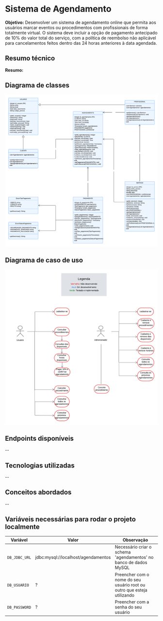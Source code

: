 # Sistema de Agendamento
**Objetivo:** Desenvolver um sistema de agendamento online que permita aos usuários marcar eventos ou procedimentos com profissionais de forma totalmente virtual. O sistema deve incluir a opção de pagamento antecipado de 10% do valor total do serviço, com a política de reembolso não aplicável para cancelamentos feitos dentro das 24 horas anteriores à data agendada.


## Resumo técnico
**Resumo:** 


## Diagrama de classes

![Diagrama de classes](diagramaClasses.png)

## Diagrama de caso de uso

![Diagrama de caso de uso](diagramaCasoDeUso.png)

## Endpoints disponíveis

--


## Tecnologias utilizadas

--


## Conceitos abordados


--


##  Variáveis necessárias para rodar o projeto localmente

 Variável      | Valor                               | Observação                                                              |
|---------------|-------------------------------------|-------------------------------------------------------------------------|
| `DB_JDBC_URL` | jdbc:mysql://localhost/agendamentos | Necessário criar o schema 'agendamentos' no banco de dados MySQL        |
| `DB_USUARIO`  | ?                                   | Preencher com o nome do seu usuário root ou outro que esteja utilizando |
| `DB_PASSWORD` | ?                                   | Preencher com a senha do seu usuário                                    |


